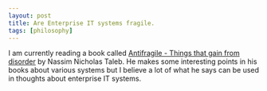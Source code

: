 ```yaml
---
layout: post
title: Are Enterprise IT systems fragile.
tags: [philosophy]
---
```

I am currently reading a book called [Antifragile - Things that gain from disorder](http://www.amazon.com/Antifragile-Things-That-Gain-Disorder/dp/1400067820) by Nassim Nicholas Taleb.
He makes some interesting points in his books about various systems but I believe a lot of what he says can be used in thoughts about enterprise IT systems.


